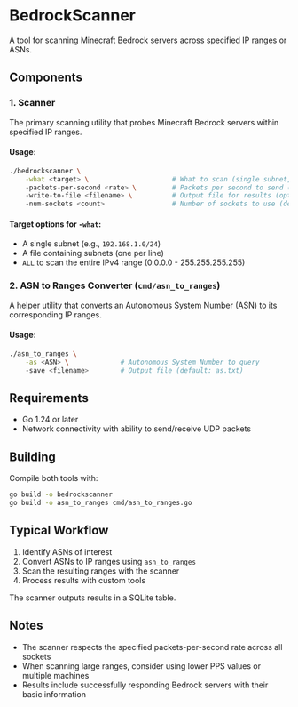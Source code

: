 # BedrockScanner

A tool for scanning Minecraft Bedrock servers across specified IP ranges or ASNs.

## Components

### 1. Scanner
The primary scanning utility that probes Minecraft Bedrock servers within specified IP ranges.

#### Usage:
```bash
./bedrockscanner \
    -what <target> \                     # What to scan (single subnet, file with subnets, or ALL; default: ALL)
    -packets-per-second <rate> \         # Packets per second to send (default: 5000)
    -write-to-file <filename> \          # Output file for results (optional)
    -num-sockets <count>                 # Number of sockets to use (default: 1)
```

#### Target options for `-what`:
- A single subnet (e.g., `192.168.1.0/24`)
- A file containing subnets (one per line)
- `ALL` to scan the entire IPv4 range (0.0.0.0 - 255.255.255.255)

### 2. ASN to Ranges Converter (`cmd/asn_to_ranges`)
A helper utility that converts an Autonomous System Number (ASN) to its corresponding IP ranges.

#### Usage:
```bash
./asn_to_ranges \
    -as <ASN> \             # Autonomous System Number to query
    -save <filename>        # Output file (default: as.txt)
```

## Requirements
- Go 1.24 or later
- Network connectivity with ability to send/receive UDP packets

## Building
Compile both tools with:
```bash
go build -o bedrockscanner
go build -o asn_to_ranges cmd/asn_to_ranges.go
```

## Typical Workflow
1. Identify ASNs of interest
2. Convert ASNs to IP ranges using `asn_to_ranges`
3. Scan the resulting ranges with the scanner
4. Process results with custom tools

The scanner outputs results in a SQLite table.

## Notes
- The scanner respects the specified packets-per-second rate across all sockets
- When scanning large ranges, consider using lower PPS values or multiple machines
- Results include successfully responding Bedrock servers with their basic information